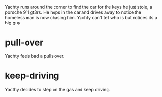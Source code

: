 Yachty runs around the corner to find the car for the keys he just stole, a porsche 911 gt3rs.  He hops in the car and drives away to notice the homeless man is now chasing him.  Yachty can't tell who is but notices its a big guy.

# pull-over
Yachty feels bad a pulls over.

# keep-driving
Yacthy decides to step on the gas and keep driving.
